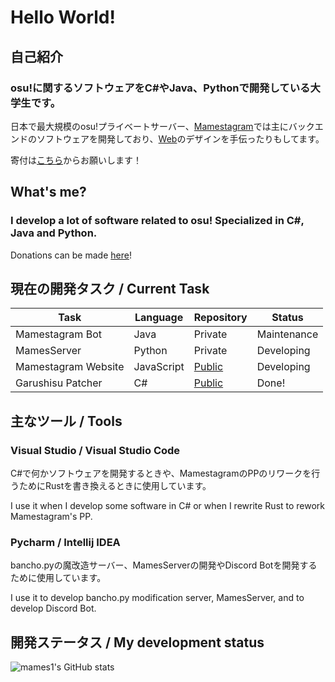 # Hello World!
## 自己紹介
### osu!に関するソフトウェアをC#やJava、Pythonで開発している大学生です。

日本で最大規模のosu!プライベートサーバー、[Mamestagram](https://github.com/Mamestagram)では主にバックエンドのソフトウェアを開発しており、[Web](https://web.mamesosu.net/home)のデザインを手伝ったりもしてます。

寄付は[こちら](https://ko-fi.com/mames1)からお願いします！
## What's me?
### I develop a lot of software related to osu! Specialized in C#, Java and Python.

Donations can be made [here](https://ko-fi.com/mames1)!
## 現在の開発タスク / Current Task
|Task|Language|Repository|Status|
|---|---|---|---|
|Mamestagram Bot|Java|Private|Maintenance|
|MamesServer|Python|Private|Developing|
|Mamestagram Website|JavaScript|[Public](https://github.com/Mamestagram/Mamestagram-WebSite)|Developing|
|Garushisu Patcher|C#|[Public](https://github.com/Mamestagram/Garushisu-Patcher)|Done!|
## 主なツール / Tools
### Visual Studio / Visual Studio Code
C#で何かソフトウェアを開発するときや、MamestagramのPPのリワークを行うためにRustを書き換えるときに使用しています。

I use it when I develop some software in C# or when I rewrite Rust to rework Mamestagram's PP.

### Pycharm / Intellij IDEA
bancho.pyの魔改造サーバー、MamesServerの開発やDiscord Botを開発するために使用しています。

I use it to develop bancho.py modification server, MamesServer, and to develop Discord Bot.
## 開発ステータス / My development status
![mames1's GitHub stats](https://github-readme-stats.vercel.app/api?username=mames1dev&show_icons=true&theme=transparent)
